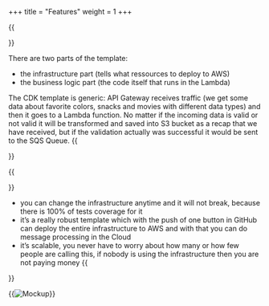 +++
title = "Features"
weight = 1
+++

{{<section title="Features">}}

There are two parts of the template: 
- the infrastructure part  (tells what ressources to deploy to AWS)
- the business logic part (the code itself that runs in the Lambda)

The CDK template is generic: API Gateway receives traffic (we get some data about favorite colors, snacks and movies with different data types) and then it goes to a Lambda function. No matter if the incoming data is valid or not valid it will be transformed and saved into S3 bucket as a recap that we have received, but if the validation actually was successful it would be sent to the SQS Queue. 
{{</section>}}

{{<section title="Template advantages">}}
- you can change the infrastructure anytime and it will not break, because there is 100% of tests coverage for it
- it’s a really robust template which with the push of one button in GitHub can deploy the entire infrastructure to AWS and with that you can do message processing in the Cloud
- it’s scalable, you never have to worry about how many or how few people are calling this, if nobody is using the infrastructure then you are not paying money
{{</section>}}

{{<image src="feature.png" alt="Mockup" >}}

